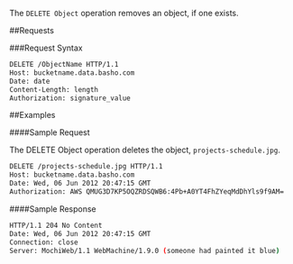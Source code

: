 The `DELETE Object` operation removes an object, if one exists.

##Requests

###Request Syntax

```bash
DELETE /ObjectName HTTP/1.1
Host: bucketname.data.basho.com
Date: date
Content-Length: length
Authorization: signature_value
```

##Examples

####Sample Request

The DELETE Object operation deletes the object, `projects-schedule.jpg`.

```bash
DELETE /projects-schedule.jpg HTTP/1.1
Host: bucketname.data.basho.com
Date: Wed, 06 Jun 2012 20:47:15 GMT
Authorization: AWS QMUG3D7KP5OQZRDSQWB6:4Pb+A0YT4FhZYeqMdDhYls9f9AM=
```

####Sample Response

```bash
HTTP/1.1 204 No Content
Date: Wed, 06 Jun 2012 20:47:15 GMT
Connection: close
Server: MochiWeb/1.1 WebMachine/1.9.0 (someone had painted it blue)
```